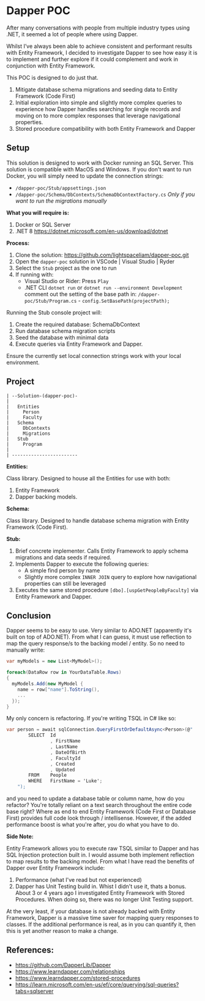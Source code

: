 # Dapper POC

After many conversations with people from multiple industry types using .NET, it seemed a lot of people where using Dapper. 

Whilst I’ve always been able to achieve consistent and performant results with Entity Framework, I decided to investigate Dapper to see how easy it is to implement and further explore if it could complement and work in conjunction with Entity Framework.

This POC is designed to do just that. 

1. Mitigate database schema migrations and seeding data to Entity Framework (Code First)
2. Initial exploration into simple and slightly more complex queries to experience how Dapper handles searching for single records and moving on to more complex responses that leverage navigational properties. 
3. Stored procedure compatibility with both Entity Framework and Dapper

##  Setup

This solution is designed to work with Docker running an SQL Server. This solution is compatible with MacOS and Windows. If you don't want to run Docker, you will simply need to update the connection strings:

- `/dapper-poc/Stub/appsettings.json`
- `/dapper-poc/Schema/DbContexts/SchemaDbContextFactory.cs` *Only if you want to run the migrations manually*

**What you will require is:**

1. Docker or SQL Server
2. .NET 8 https://dotnet.microsoft.com/en-us/download/dotnet

**Process:**

1. Clone the solution: https://github.com/lightspaceliam/dapper-poc.git
2. Open the `dapper-poc` solution in VSCode | Visual Studio | Ryder
3. Select the `Stub` project as the one to run
4. If running with:
    - Visual Studio or Rider: Press `Play` 
    - .NET CLI `dotnet run` or `dotnet run --environment Development` comment out the setting of the base path in: `/dapper-poc/Stub/Program.cs` - `config.SetBasePath(projectPath);`

Running the Stub console project will:

1. Create the required database: SchemaDbContext
2. Run database schema migration scripts
3. Seed the database with minimal data
4. Execute queries via Entity Framework and Dapper.

Ensure the currently set local connection strings work with your local environment.

## Project 

```
| --Solution-(dapper-poc)-
|
|   Entities
|     Person
|     Faculty
|   Schema 
|     DbContexts
|     Migrations
|   Stub
|     Program
|
| ------------------------
```
**Entities:**

Class library. Designed to house all the Entities for use with both: 

1. Entity Framework
2. Dapper backing models.

**Schema:**

Class library. Designed to handle database schema migration with Entity Framework (Code First).

**Stub:**

1. Brief concrete implementer. Calls Entity Framework to apply schema migrations and data seeds if required.
2. Implements Dapper to execute the following queries:
    - A simple find person by name
    - Slightly more complex `INNER JOIN` query to explore how navigational properties can still be leveraged  
3. Executes the same stored procedure `[dbo].[uspGetPeopleByFaculty]` via Entity Framework and Dapper.

## Conclusion

Dapper seems to be easy to use. Very similar to ADO.NET (apparently it's built on top of ADO.NET). From what I can guess, it must use reflection to map the query response/s to the backing model / entity. So no need to manually write:

```C#
var myModels = new List<MyModel>();

foreach(DataRow row in YourDataTable.Rows)
{ 
  myModels.Add(new MyModel {
    name = row["name"].ToString(),
    ...
  });
}
```

My only concern is refactoring. If you're writing TSQL in C# like so:

```c#
var person = await sqlConnection.QueryFirstOrDefaultAsync<Person>(@"
		SELECT	Id
				, FirstName
				, LastName
				, DateOfBirth
				, FacultyId
				, Created
				, Updated
		FROM 	People
		WHERE 	FirstName = 'Luke';
	");
```

and you need to update a database table or column name, how do you refactor? You're totally reliant on a text search throughout the entire code base right? Where as end to end Entity Framework (Code First or Database First) provides full code look through / intellisense. However, if the added performance boost is what you're after, you do what you have to do.

**Side Note:**

Entity Framework allows you to execute raw TSQL similar to Dapper and has SQL Injection protection built in. I would assume both implement reflection to map results to the backing model. From what I have read the benefits of Dapper over Entity Framework include:

1. Performance (what I've read but not experienced)
2. Dapper has Unit Testing build in. Whist I didn't use it, thats a bonus. About 3 or 4 years ago I investigated Entity Framework with Stored Procedures. When doing so, there was no longer Unit Testing support.


At the very least, if your database is not already backed with Entity Framework, Dapper is a massive time saver for mapping query responses to classes. If the additional performance is real, as in you can quantify it, then this is yet another reason to make a change.   

## References:

- https://github.com/DapperLib/Dapper
- https://www.learndapper.com/relationships
- https://www.learndapper.com/stored-procedures
- https://learn.microsoft.com/en-us/ef/core/querying/sql-queries?tabs=sqlserver